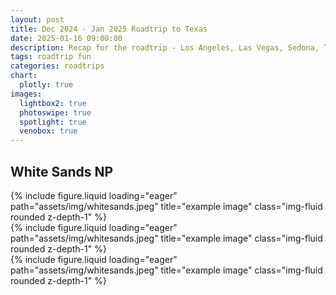 ```yaml
---
layout: post
title: Dec 2024 - Jan 2025 Roadtrip to Texas
date: 2025-01-16 09:00:00
description: Recap for the roadtrip - Los Angeles, Las Vegas, Sedona, Tuscon, El Paso, San Antonio, Austin, Houston, Dallas, Carlsbad, Las Cruces, Phoenix, Los Angeles
tags: roadtrip fun
categories: roadtrips
chart:
  plotly: true
images:
  lightbox2: true
  photoswipe: true
  spotlight: true
  venobox: true
---
```


## White Sands NP

<div class="row">
    <div class="col-sm mt-3 mt-md-0">
        {% include figure.liquid loading="eager" path="assets/img/whitesands.jpeg" title="example image" class="img-fluid rounded z-depth-1" %}
    </div>
    <div class="col-sm mt-3 mt-md-0">
        {% include figure.liquid loading="eager" path="assets/img/whitesands.jpeg" title="example image" class="img-fluid rounded z-depth-1" %}
    </div>
    <div class="col-sm mt-3 mt-md-0">
        {% include figure.liquid loading="eager" path="assets/img/whitesands.jpeg" title="example image" class="img-fluid rounded z-depth-1" %}
    </div>
</div>